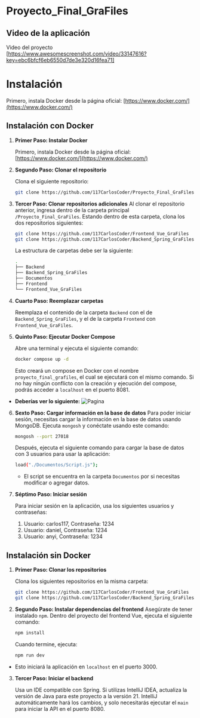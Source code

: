# Proyecto_Final_GraFiles
## Video de la aplicación
   Video del proyecto [https://www.awesomescreenshot.com/video/33147616?key=ebc6bfcf6eb6550d7de3e320d16fea71]
# Instalación
   Primero, instala Docker desde la página oficial: [https://www.docker.com/](https://www.docker.com/)
   
## Instalación con Docker

1. **Primer Paso: Instalar Docker**

   Primero, instala Docker desde la página oficial: [https://www.docker.com/](https://www.docker.com/)

2. **Segundo Paso: Clonar el repositorio**

   Clona el siguiente repositorio: 

   ```bash
   git clone https://github.com/117CarlosCoder/Proyecto_Final_GraFiles

3. **Tercer Paso: Clonar repositorios adicionales**
Al clonar el repositorio anterior, ingresa dentro de la carpeta principal `/Proyecto_Final_GraFiles`. Estando dentro de esta carpeta, clona los dos repositorios siguientes:

	```bash
	git clone https://github.com/117CarlosCoder/Frontend_Vue_GraFiles
	git clone https://github.com/117CarlosCoder/Backend_Spring_GraFiles
	```

	La estructura de carpetas debe ser la siguiente:
	```bash
	.
	├── Backend
	├── Backend_Spring_GraFiles
	├── Documentos
	├── Frontend
	└── Frontend_Vue_GraFiles
	```
4. **Cuarto Paso: Reemplazar carpetas**
    
    Reemplaza el contenido de la carpeta `Backend` con el de `Backend_Spring_GraFiles`, y el de la carpeta `Frontend` con `Frontend_Vue_GraFiles`.
5. **Quinto Paso: Ejecutar Docker Compose**
    
    Abre una terminal y ejecuta el siguiente comando:
    ```bash
    docker compose up -d
    ```
	Esto creará un compose en Docker con el nombre `proyecto_final_grafiles`, el cual se ejecutará con el mismo comando. Si no hay ningún conflicto con la creación y ejecución del compose, podrás acceder a `localhost` en el puerto 8081.

- **Deberías ver lo siguiente:**
![Pagina](Pagina.png)

6. **Sexto Paso: Cargar información en la base de datos**
Para poder iniciar sesión, necesitas cargar la información en la base de datos usando MongoDB. Ejecuta `mongosh` y conéctate usando este comando:
	 ```bash
    mongosh --port 27018
    ```
    Después, ejecuta el siguiente comando para cargar la base de datos con 3 usuarios para usar la aplicación:
	 ```bash
	load("./Documentos/Script.js");
    ```
    -   El script se encuentra en la carpeta `Documentos` por si necesitas modificar o agregar datos.
    
7. **Séptimo Paso: Iniciar sesión**
    
    Para iniciar sesión en la aplicación, usa los siguientes usuarios y contraseñas:

	1. Usuario: carlos117, Contraseña: 1234
	2. Usuario: daniel, Contraseña: 1234
	3. Usuario: anyi, Contraseña: 1234
	
## Instalación sin Docker

1.  **Primer Paso: Clonar los repositorios**
    
    Clona los siguientes repositorios en la misma carpeta:
    ```bash
    git clone https://github.com/117CarlosCoder/Frontend_Vue_GraFiles
	git clone https://github.com/117CarlosCoder/Backend_Spring_GraFiles

    ```
2. **Segundo Paso: Instalar dependencias del frontend**
Asegúrate de tener instalado `npm`. Dentro del proyecto del frontend Vue, ejecuta el siguiente comando:

	```bash
	npm install

    ```
    Cuando termine, ejecuta:
	```bash
	npm run dev

    ```
-  Esto iniciará la aplicación en `localhost` en el puerto 3000.
    
3.  **Tercer Paso: Iniciar el backend**
    
    Usa un IDE compatible con Spring. Si utilizas IntelliJ IDEA, actualiza la versión de Java para este proyecto a la versión 21. IntelliJ automáticamente hará los cambios, y solo necesitarás ejecutar el `main` para iniciar la API en el puerto 8080.

